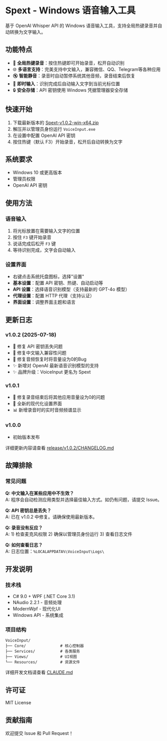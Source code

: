 # Spext - Windows 语音输入工具

基于 OpenAI Whisper API 的 Windows 语音输入工具，支持全局热键录音并自动转换为文字输入。

## 功能特点

- 🎤 **全局热键录音**：按住热键即可开始录音，松开自动识别
- 🌐 **多语言支持**：完美支持中文输入，兼容微信、QQ、Telegram等各种应用
- 🔇 **智能静音**：录音时自动暂停系统其他音频，录音结束后恢复
- 📝 **即时输入**：识别完成后自动输入文字到当前光标位置
- 🔒 **安全存储**：API 密钥使用 Windows 凭据管理器安全存储

## 快速开始

1. 下载最新版本的 [Spext-v1.0.2-win-x64.zip](release/Spext-v1.0.2-win-x64.zip)
2. 解压并以管理员身份运行 `VoiceInput.exe`
3. 在设置中配置 OpenAI API 密钥
4. 按住热键（默认 F3）开始录音，松开后自动转换为文字

## 系统要求

- Windows 10 或更高版本
- 管理员权限
- OpenAI API 密钥

## 使用方法

### 语音输入
1. 将光标放置在需要输入文字的位置
2. 按住 `F3` 键开始录音
3. 说话完成后松开 `F3` 键
4. 等待识别完成，文字会自动输入

### 设置界面
- 右键点击系统托盘图标，选择"设置"
- **基本设置**：配置 API 密钥、热键、自动启动等
- **API 设置**：选择语音识别模型（支持最新的 GPT-4o 模型）
- **代理设置**：配置 HTTP 代理（支持认证）
- **界面设置**：调整界面主题和语言

## 更新日志

### v1.0.2 (2025-07-18)
- 🐛 修复 API 密钥丢失问题
- 🐛 修复中文输入兼容性问题
- 🐛 修复音频恢复时将音量设为0的Bug
- ✨ 新增对 OpenAI 最新语音识别模型的支持
- ✨ 品牌升级：VoiceInput 更名为 Spext

### v1.0.1
- 🐛 修复录音结束后将其他应用音量设为0的问题
- 🎨 全新的现代化设置界面
- 📊 新增录音时的实时音频频谱显示

### v1.0.0
- 初始版本发布

详细更新内容请查看 [release/v1.0.2/CHANGELOG.md](release/v1.0.2/CHANGELOG.md)

## 故障排除

### 常见问题

**Q: 中文输入在某些应用中不生效？**  
A: 程序会自动检测应用类型并选择最佳输入方式。如仍有问题，请提交 Issue。

**Q: API 密钥总是丢失？**  
A: 已在 v1.0.2 中修复。请确保使用最新版本。

**Q: 录音没有反应？**  
A: 1) 检查麦克风权限 2) 确保以管理员身份运行 3) 查看日志文件

**Q: 如何查看日志？**  
A: 日志位置：`%LOCALAPPDATA%\VoiceInput\Logs\`

## 开发说明

### 技术栈
- C# 9.0 + WPF (.NET Core 3.1)
- NAudio 2.2.1 - 音频处理
- ModernWpf - 现代化UI
- Windows API - 系统集成

### 项目结构
```
VoiceInput/
├── Core/               # 核心控制器
├── Services/           # 各类服务
├── Views/              # UI视图
└── Resources/          # 资源文件
```

详细开发文档请查看 [CLAUDE.md](CLAUDE.md)

## 许可证

MIT License

## 贡献指南

欢迎提交 Issue 和 Pull Request！